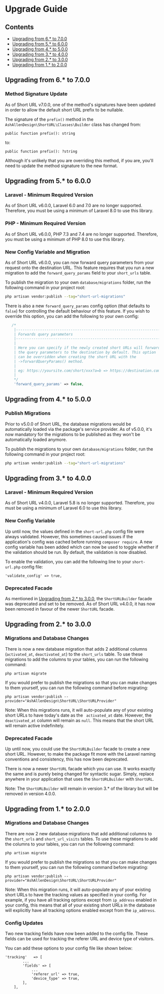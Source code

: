 # Upgrade Guide

## Contents
- [Upgrading from 6.* to 7.0.0](#upgrading-from-6-to-700)
- [Upgrading from 5.* to 6.0.0](#upgrading-from-5-to-600)
- [Upgrading from 4.* to 5.0.0](#upgrading-from-4-to-500)
- [Upgrading from 3.* to 4.0.0](#upgrading-from-3-to-400)
- [Upgrading from 2.* to 3.0.0](#upgrading-from-2-to-300)
- [Upgrading from 1.* to 2.0.0](#upgrading-from-1-to-200)

## Upgrading from 6.* to 7.0.0

### Method Signature Update

As of Short URL v7.0.0, one of the method's signatures have been updated in order to allow the default short URL prefix to be nullable.

The signature of the `prefix()` method in the `AshAllenDesign\ShortURL\Classes\Builder` class has changed from:

```
public function prefix(): string
```

to:

```
public function prefix(): ?string
```

Although it's unlikely that you are overriding this method, if you are, you'll need to update the method signature to the new format.

## Upgrading from 5.* to 6.0.0

### Laravel - Minimum Required Version

As of Short URL v6.0.0, Laravel 6.0 and 7.0 are no longer supported. Therefore, you must be using a minimum of Laravel 8.0 to use this library.

### PHP - Minimum Required Version

As of Short URL v6.0.0, PHP 7.3 and 7.4 are no longer supported. Therefore, you must be using a minimum of PHP 8.0 to use this library.

### New Config Variable and Migration

As of Short URL v6.0.0, you can now forward query parameters from your request onto the destination URL. This feature requires that you run a new migration to add the `forward_query_params` field to your `short_urls` table.

To publish the migration to your own `database/migrations` folder, run the following command in your project root:

```bash
php artisan vendor:publish --tag="short-url-migrations"
```

There is also a new `forward_query_params` config option (that defaults to `false`) for controlling the default behaviour of this feature. If you wish to override this option, you can add the following to your own config:

```php
   /*
    |--------------------------------------------------------------------------
    | Forwards query parameters
    |--------------------------------------------------------------------------
    |
    | Here you can specify if the newly created short URLs will forward
    | the query parameters to the destination by default. This option
    | can be overridden when creating the short URL with the
    | ->forwardQueryParams() method.
    |
    | eg: https://yoursite.com/short/xxx?a=b => https://destination.com/page?a=b
    |
    */
    'forward_query_params' => false,
```

## Upgrading from 4.* to 5.0.0

### Publish Migrations

Prior to v5.0.0 of Short URL, the database migrations would be automatically loaded via the package's service provider. As of
v5.0.0, it's now mandatory for the migrations to be published as they won't be automatically loaded anymore.

To publish the migrations to your own ` database/migrations ` folder, run the following command in your project root:

```bash
php artisan vendor:publish --tag="short-url-migrations"
```

## Upgrading from 3.* to 4.0.0

### Laravel - Minimum Required Version
As of Short URL v4.0.0, Laravel 5.8 is no longer supported. Therefore, you must be using a minimum of Laravel 6.0 to use this library.

### New Config Variable
Up until now, the values defined in the ``` short-url.php ``` config file were always validated. However, this sometimes caused issues 
if the application's config was cached before running ``` composer require ```. A new config variable has been added which can
now be used to toggle whether if the validation should be run. By default, the validation is now disabled.

To enable the validation, you can add the following line to your ``` short-url.php ``` config file:

```
'validate_config' => true,
``` 

### Deprecated Facade
As mentioned in [Upgrading from 2.* to 3.0.0](#upgrading-from-2-to-300), the ``` ShortURLBuilder ``` facade was deprecated
and set to be removed. As of Short URL v4.0.0, it has now been removed in favour of the newer ``` ShortURL ``` facade.

## Upgrading from 2.* to 3.0.0

### Migrations and Database Changes
There is now a new database migration that adds 2 additional columns (``` activated_at ```, ``` deactivated_at ```) to the ``` short_urls ``` table. To use these migrations
to add the columns to your tables, you can run the following command: 

```
php artisan migrate
```

If you would prefer to publish the migrations so that you can make changes to them yourself, you can run the following
command before migrating:

```
php artisan vendor:publish --provider="AshAllenDesign\ShortURL\ShortURLProvider"
```

Note: When this migrations runs, it will auto-populate any of your existing short URLs to have today's date as the
``` activated_at``` date. However, the ``` deactivated_at ``` column will remain as ``` null ```. This means that the
short URL will remain active indefinitely.

### Deprecated Facade
Up until now, you could use the ``` ShortURLBuilder ``` facade to create a new short URL. However, to make the package
fit more with the Laravel naming conventions and consistency, this has now been deprecated.

There is now a newer ``` ShortURL ``` facade which you can use. It works exactly the same and is purely being changed
for syntactic sugar. Simply, replace anywhere in your application that uses the ``` ShortURLBuilder ``` with ``` ShortURL ```.

Note: The ``` ShortURLBuilder ``` will remain in version 3.* of the library but will be removed in version 4.0.0.

## Upgrading from 1.* to 2.0.0

### Migrations and Database Changes
There are now 2 new database migrations that add additional columns to the ``` short_urls ``` and ``` short_url_visits ```
tables. To use these migrations to add the columns to your tables, you can run the following command:

```
php artisan migrate
```

If you would prefer to publish the migrations so that you can make changes to them yourself, you can run the following
command before migrating:

```
php artisan vendor:publish --provider="AshAllenDesign\ShortURL\ShortURLProvider"
```

Note: When this migration runs, it will auto-populate any of your existing short URLs to have the tracking values as specified in your
config. For example, if you have all tracking options except from ``` ip_address ``` enabled in your config, this means
that all of your existing short URLs in the database will explicitly have all tracking options enabled except from the
``` ip_address ```. 

### Config Updates
Two new tracking fields have now been added to the config file. These fields can be used for tracking the referer URL and
device type of visitors.

You can add these options to your config file like shown below:

```
'tracking'   => [
        ...
        'fields' => [
            ...
            'referer_url' => true,
            'device_type' => true,
        ],
    ],
```
